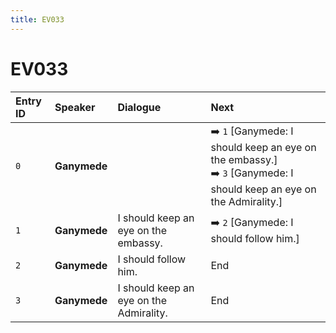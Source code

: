 ```yaml
---
title: EV033
---
```


# EV033


| Entry ID | Speaker | Dialogue | Next |
| :------- | :------ | :------- | :------------ |
| `0` | **Ganymede** |  | ➡️ `1` \[Ganymede: I should keep an eye on the embassy\.\]<br>➡️ `3` \[Ganymede: I should keep an eye on the Admirality\.\] |
| `1` | **Ganymede** | I should keep an eye on the embassy\. | ➡️ `2` \[Ganymede: I should follow him\.\] |
| `2` | **Ganymede** | I should follow him\. | End |
| `3` | **Ganymede** | I should keep an eye on the Admirality\. | End |
